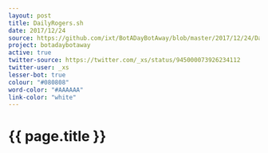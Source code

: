 ```yaml
---
layout: post
title: DailyRogers.sh
date: 2017/12/24
source: https://github.com/ixt/BotADayBotAway/blob/master/2017/12/24/DailyRogers.sh
project: botadaybotaway
active: true
twitter-source: https://twitter.com/_xs/status/945000073926234112
twitter-user: _xs
lesser-bot: true
colour: "#080808"
word-color: "#AAAAAA"
link-color: "white"
---
```

# {{ page.title }} 



